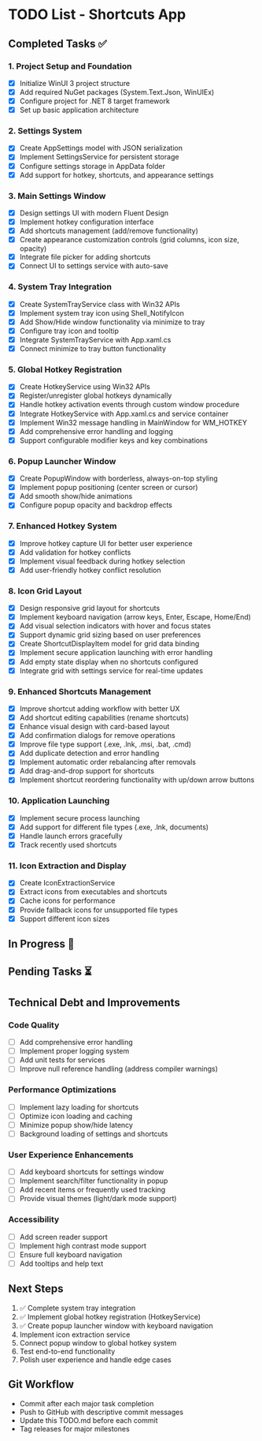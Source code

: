 # TODO List - Shortcuts App

## Completed Tasks ✅

### 1. Project Setup and Foundation
- [x] Initialize WinUI 3 project structure
- [x] Add required NuGet packages (System.Text.Json, WinUIEx)
- [x] Configure project for .NET 8 target framework
- [x] Set up basic application architecture

### 2. Settings System
- [x] Create AppSettings model with JSON serialization
- [x] Implement SettingsService for persistent storage
- [x] Configure settings storage in AppData folder
- [x] Add support for hotkey, shortcuts, and appearance settings

### 3. Main Settings Window
- [x] Design settings UI with modern Fluent Design
- [x] Implement hotkey configuration interface
- [x] Add shortcuts management (add/remove functionality)
- [x] Create appearance customization controls (grid columns, icon size, opacity)
- [x] Integrate file picker for adding shortcuts
- [x] Connect UI to settings service with auto-save

### 4. System Tray Integration
- [x] Create SystemTrayService class with Win32 APIs
- [x] Implement system tray icon using Shell_NotifyIcon
- [x] Add Show/Hide window functionality via minimize to tray
- [x] Configure tray icon and tooltip
- [x] Integrate SystemTrayService with App.xaml.cs
- [x] Connect minimize to tray button functionality

### 5. Global Hotkey Registration
- [x] Create HotkeyService using Win32 APIs
- [x] Register/unregister global hotkeys dynamically
- [x] Handle hotkey activation events through custom window procedure
- [x] Integrate HotkeyService with App.xaml.cs and service container
- [x] Implement Win32 message handling in MainWindow for WM_HOTKEY
- [x] Add comprehensive error handling and logging
- [x] Support configurable modifier keys and key combinations

### 6. Popup Launcher Window
- [x] Create PopupWindow with borderless, always-on-top styling
- [x] Implement popup positioning (center screen or cursor)
- [x] Add smooth show/hide animations
- [x] Configure popup opacity and backdrop effects

### 7. Enhanced Hotkey System
- [x] Improve hotkey capture UI for better user experience
- [x] Add validation for hotkey conflicts
- [x] Implement visual feedback during hotkey selection
- [x] Add user-friendly hotkey conflict resolution

### 8. Icon Grid Layout
- [x] Design responsive grid layout for shortcuts
- [x] Implement keyboard navigation (arrow keys, Enter, Escape, Home/End)
- [x] Add visual selection indicators with hover and focus states
- [x] Support dynamic grid sizing based on user preferences
- [x] Create ShortcutDisplayItem model for grid data binding
- [x] Implement secure application launching with error handling
- [x] Add empty state display when no shortcuts configured
- [x] Integrate grid with settings service for real-time updates

### 9. Enhanced Shortcuts Management
- [x] Improve shortcut adding workflow with better UX
- [x] Add shortcut editing capabilities (rename shortcuts)
- [x] Enhance visual design with card-based layout
- [x] Add confirmation dialogs for remove operations
- [x] Improve file type support (.exe, .lnk, .msi, .bat, .cmd)
- [x] Add duplicate detection and error handling
- [x] Implement automatic order rebalancing after removals
- [x] Add drag-and-drop support for shortcuts  
- [x] Implement shortcut reordering functionality with up/down arrow buttons

### 10. Application Launching
- [x] Implement secure process launching
- [x] Add support for different file types (.exe, .lnk, documents)
- [x] Handle launch errors gracefully
- [x] Track recently used shortcuts

### 11. Icon Extraction and Display
- [x] Create IconExtractionService
- [x] Extract icons from executables and shortcuts
- [x] Cache icons for performance
- [x] Provide fallback icons for unsupported file types
- [x] Support different icon sizes

## In Progress 🔄

## Pending Tasks ⏳

## Technical Debt and Improvements

### Code Quality
- [ ] Add comprehensive error handling
- [ ] Implement proper logging system
- [ ] Add unit tests for services
- [ ] Improve null reference handling (address compiler warnings)

### Performance Optimizations
- [ ] Implement lazy loading for shortcuts
- [ ] Optimize icon loading and caching
- [ ] Minimize popup show/hide latency
- [ ] Background loading of settings and shortcuts

### User Experience Enhancements
- [ ] Add keyboard shortcuts for settings window
- [ ] Implement search/filter functionality in popup
- [ ] Add recent items or frequently used tracking
- [ ] Provide visual themes (light/dark mode support)

### Accessibility
- [ ] Add screen reader support
- [ ] Implement high contrast mode support
- [ ] Ensure full keyboard navigation
- [ ] Add tooltips and help text

## Next Steps
1. ✅ Complete system tray integration
2. ✅ Implement global hotkey registration (HotkeyService)
3. ✅ Create popup launcher window with keyboard navigation
4. Implement icon extraction service
5. Connect popup window to global hotkey system
6. Test end-to-end functionality
7. Polish user experience and handle edge cases

## Git Workflow
- Commit after each major task completion
- Push to GitHub with descriptive commit messages
- Update this TODO.md before each commit
- Tag releases for major milestones